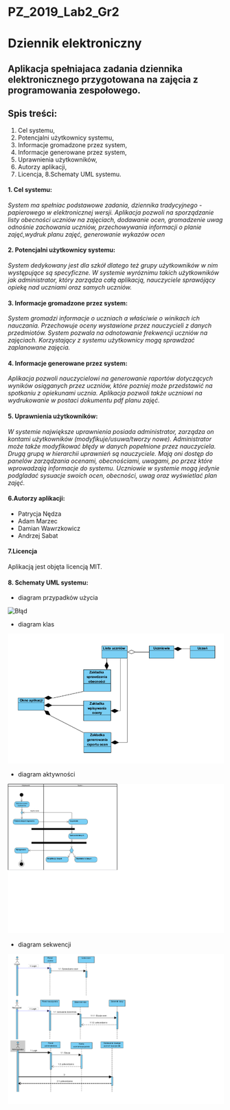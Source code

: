 # PZ_2019_Lab2_Gr2
# Dziennik elektroniczny
## Aplikacja spełniajaca zadania dziennika elektronicznego przygotowana na zajęcia z programowania zespołowego.

## Spis treści:
1. Cel systemu,
2. Potencjalni użytkownicy systemu,
3. Informacje gromadzone przez system,
4. Informacje generowane przez system,
5. Uprawnienia użytkowników,
6. Autorzy aplikacji,
7. Licencja,
8.Schematy UML systemu.



#### 1. Cel systemu: 
*System ma spełniac podstawowe zadania, dziennika tradycyjnego - papierowego w elektronicznej wersji.
Aplikacja pozwoli na sporządzanie listy obecności uczniów na zajęciach, dodawanie ocen, gromadzenie uwag odnośnie
zachowania uczniów, przechowywania informacji o planie zajęć,wydruk planu zajęć, generowanie wykazów ocen*

#### 2. Potencjalni użytkownicy systemu:
*System dedykowany jest dla szkół dlatego też grupy użytkowników w nim występujące są specyficzne.
W systemie wyróznimu takich użytkowników jak administrator, który zarządza całą aplikacją, nauczyciele sprawójący 
opiekę nad uczniami oraz samych uczniów.*

#### 3. Informacje gromadzone przez system:
*System gromadzi informacje o uczniach a właściwie o winikach ich nauczania. Przechowuje oceny wystawione przez nauczycieli
z danych przedmiotów. System pozwala na odnotowanie frekwencji uczniów na zajęciach. Korzystający z systemu użytkownicy mogą 
sprawdzać zaplanowane zajęcia.*

#### 4. Informacje generowane przez system:
*Aplikacja pozwoli nauczycielowi na generowanie raportów dotyczących wyników osiąganych przez uczniów, które pozniej
może przedstawić na spotkaniu z opiekunami ucznia. Aplikacja pozwoli także uczniowi na wydrukowanie
w postaci dokumentu pdf planu zajęć.*

#### 5. Uprawnienia użytkowników:
*W systemie największe uprawnienia posiada administrator, zarządza on kontami użytkowników (modyfikuje/usuwa/tworzy nowe).
Administrator może także modyfikować błędy w danych popełnione przez nauczyciela. Drugą grupą w hierarchii uprawnień są nauczyciele.
Mają oni dostęp do panelów zarządzania ocenami, obecnościami, uwagami, po przez które wprowadzają informacje do systemu.
Uczniowie w systemie mogą jedynie podgladać sysuacje swoich ocen, obecności, uwag oraz wyświetlać plan zajęć.*

#### 6.Autorzy aplikacji:
- Patrycja Nędza
- Adam Marzec
- Damian Wawrzkowicz
- Andrzej Sabat

#### 7.Licencja

Aplikacją jest objęta licencją MIT.




#### 8. Schematy UML systemu:
- diagram przypadków użycia

![Błąd](diagram_przypadków_uzycia.png "Opcjonalny tytul")


- diagram klas
 
 
 ![Błąd](diagram_klas.png "Opcjonalny tytul")
 
 
 - diagram aktywności
 
 ![Błąd](Diagram_aktywnosci.png "Opcjonalny tytul")
 
 - diagram sekwencji


![Błąd](Diagram_sekwencji.png "Opcjonalny tytul")
